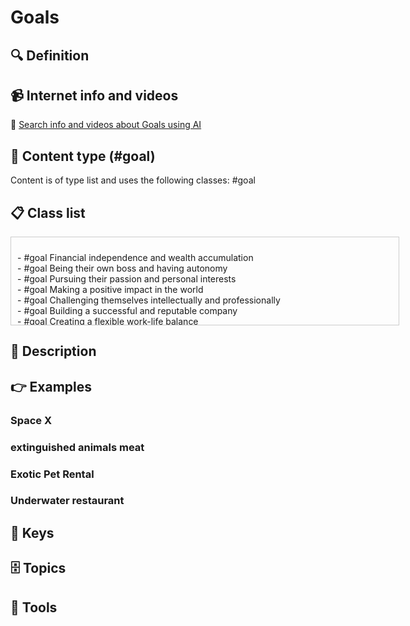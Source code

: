 
# Goals


## 🔍 Definition



## 📹 Internet info and videos
🤖 [Search info and videos about Goals using AI](https://www.perplexity.ai/search?q=videos+about+Goals:+
)


## 📰 Content type (#goal)
Content is of type list and uses the following classes: #goal



## 📋 Class list

<div style='max-height: 120px; overflow-y: auto; border: 1px solid #ccc; padding: 10px; width: 600px;'>
  <ul style='list-style-type: none; padding-left: 0;'>


<li>- #goal  Financial independence and wealth accumulation</li>
<li>- #goal  Being their own boss and having autonomy</li>
<li>- #goal  Pursuing their passion and personal interests</li>
<li>- #goal  Making a positive impact in the world</li>
<li>- #goal  Challenging themselves intellectually and professionally</li>
<li>- #goal  Building a successful and reputable company</li>
<li>- #goal  Creating a flexible work-life balance</li>
<li>- #goal  Developing leadership and management skills</li>
<li>- #goal  Fostering creativity and innovation</li>
<li>- #goal  Establishing a legacy or leaving a lasting mark</li>
<li>- #goal  Creating job opportunities and contributing to economic growth</li>
<li>- #goal  Continuous learning and personal growth</li>
<li>- #goal  Networking and building valuable connections</li>
<li>- #goal  Overcoming personal and professional challenges</li>
<li>- #goal  Taking risks and embracing entrepreneurship</li>
<li>- #goal  Finding personal fulfillment and satisfaction</li>
<li>- #goal  Balancing work and personal life priorities</li>
<li>- #goal  Having the freedom to pursue new ventures and ideas</li>
<li>- #goal  Inspiring and empowering others</li>
<li>- #goal  Contributing to social causes and philanthropy</li>
<li>- #goal  Gaining recognition and respect in the industry</li>
<li>- #goal  Embracing a dynamic and fast-paced work environment</li>
<li>- #goal  Personal and professional development of their team members</li>
<li>- #goal  Mentoring and guiding aspiring entrepreneurs</li>
<li>- #goal  Engaging in lifelong learning and skill development</li>
<li>- #goal  Achieving work-life integration and harmony</li>
<li>- #goal  Creating a positive work culture and environment</li>
<li>- #goal  Overcoming obstacles and learning from failures</li>
<li>- #goal  Striving for personal and professional excellence</li>
<li>- #goal  Embracing new technologies and innovation</li>
<li>- #goal  Collaborating with like-minded individuals and teams</li>
<li>- #goal  Empowering and empowering others to succeed</li>
<li>- #goal  Building a diverse and inclusive organization</li>
<li>- #goal  Being a thought leader and industry influencer</li>
<li>- #goal  Pursuing a flexible and adaptable career path</li>
<li>- #goal  Contributing to the growth and success of the startup ecosystem</li>
<li>- #goal  Embracing a continuous improvement mindset</li>
<li>- #goal  Cultivating resilience and perseverance</li>
<li>- #goal  Enjoying the journey and celebrating milestones</li>
<li>- #goal  Living a purpose-driven and fulfilling life</li>
<li>- #goal  Maximize shareholder value</li>
<li>- #goal  Increase company valuation</li>
<li>- #goal  Go public (IPO)</li>
<li>- #goal  Achieve sustainable profitability</li>
<li>- #goal  Expand market share</li>
<li>- #goal  Build a strong and recognizable brand</li>
<li>- #goal  Attract and retain top-tier investors</li>
<li>- #goal  Establish a global presence</li>
<li>- #goal  Foster innovation and disruptive technologies</li>
<li>- #goal  Create a scalable and efficient business model</li>
<li>- #goal  Achieve industry leadership</li>
<li>- #goal  Build a diverse and high-performing team</li>
<li>- #goal  Develop strategic partnerships and alliances</li>
<li>- #goal  Drive customer loyalty and satisfaction</li>
<li>- #goal  Leverage data analytics for strategic decision-making</li>
<li>- #goal  Enhance operational efficiency and cost-effectiveness</li>
<li>- #goal  Accelerate product development and time to market</li>
<li>- #goal  Establish a strong intellectual property portfolio</li>
<li>- #goal  Drive market disruption and transformation</li>
<li>- #goal  Expand into new markets or industries</li>
<li>- #goal  Foster a culture of continuous learning and improvement</li>
<li>- #goal  Embrace sustainability and corporate social responsibility</li>
<li>- #goal  Optimize capital structure and financing options</li>
<li>- #goal  Mitigate risks and ensure regulatory compliance</li>
<li>- #goal  Foster a collaborative ecosystem for innovation</li>
<li>- #goal  Optimize supply chain and logistics operations</li>
<li>- #goal  Drive digital transformation within the organization</li>
<li>- #goal  Develop and execute a robust marketing and sales strategy</li>
<li>- #goal  Foster a customer-centric approach and user experience</li>
<li>- #goal  Attract and retain top talent in the industry</li>
<li>- #goal  Embrace emerging technologies and trends</li>
<li>- #goal  Create a strong competitive advantage</li>
<li>- #goal  Expand and diversify product or service offerings</li>
<li>- #goal  Enhance shareholder communication and transparency</li>
<li>- #goal  Foster a culture of entrepreneurship and creativity</li>
<li>- #goal  Establish a strong corporate governance framework</li>
<li>- #goal  Drive operational excellence and quality control</li>
<li>- #goal  Attract strategic acquisitions or partnerships</li>
<li>- #goal  Optimize pricing strategies and revenue streams</li>
<li>- #goal  Deliver long-term sustainable growth and value creation</li>
<li>- #goal  Save time</li>
<li>- #goal  Save money</li>
<li>- #goal  Increase productivity</li>
<li>- #goal  Simplify complex tasks</li>
<li>- #goal  Improve efficiency</li>
<li>- #goal  Enhance convenience</li>
<li>- #goal  Achieve better organization</li>
<li>- #goal  Access_information easily</li>
<li>- #goal  Streamline processes</li>
<li>- #goal  Reduce stress or workload</li>
<li>- #goal  Enhance personal well-being</li>
<li>- #goal  Improve health or fitness</li>
<li>- #goal  Increase comfort</li>
<li>- #goal  Enhance safety or security</li>
<li>- #goal  Gain knowledge or learn new skills</li>
<li>- #goal  Express personal style or identity</li>
<li>- #goal  Improve appearance or aesthetics</li>
<li>- #goal  Experience pleasure or enjoyment</li>
<li>- #goal  Connect with others or build relationships</li>
<li>- #goal  Fulfill social needs</li>
<li>- #goal  Solve a specific problem or challenge</li>
<li>- #goal  Gain a competitive edge</li>
<li>- #goal  Achieve financial stability or success</li>
<li>- #goal  Access exclusive or premium features</li>
<li>- #goal  Simplify decision-making</li>
<li>- #goal  Overcome limitations or constraints</li>
<li>- #goal  Support sustainability or environmental goals</li>
<li>- #goal  Stay_informed or up-to-date</li>
<li>- #goal  Experience personal growth or self-improvement</li>
<li>- #goal  Improve work-life balance</li>
<li>- #goal  Express creativity or artistic expression</li>
<li>- #goal  Boost confidence or self-esteem</li>
<li>- #goal  Explore new possibilities or opportunities</li>
<li>- #goal  Support a cause or contribute to a greater good</li>
<li>- #goal  Gain recognition or status</li>
<li>- #goal  Enhance communication or connectivity</li>
<li>- #goal  Overcome fear or anxiety</li>
<li>- #goal  Empowerment or feeling in control</li>
<li>- #goal  Achieve a sense of belonging or community</li>
<li>- #goal  Experience innovation or cutting-edge technology</li>
<li>- #goal  Improve decision-making process</li>
<li>- #goal  Enhance customer service and support</li>
<li>- #goal  Optimize resource utilization</li>
<li>- #goal  Increase energy efficiency</li>
<li>- #goal  Achieve work-life integration</li>
<li>- #goal  Improve access to educational resources</li>
<li>- #goal  Enhance emotional well-being</li>
<li>- #goal  Achieve financial freedom or independence</li>
<li>- #goal  Minimize environmental impact</li>
<li>- #goal  Improve transportation or mobility</li>
<li>- #goal  Enhance digital security or privacy</li>
<li>- #goal  Achieve personal or professional milestones</li>
<li>- #goal  Support remote or flexible work arrangements</li>
<li>- #goal  Foster creativity or innovation</li>
<li>- #goal  Improve sleep quality or relaxation</li>
<li>- #goal  Access entertainment or leisure activities</li>
<li>- #goal  Achieve personal or professional recognition</li>
<li>- #goal  Enhance personal relationships or communication</li>
<li>- #goal  Support personal or family goals</li>
<li>- #goal  Improve problem-solving capabilities</li>
<li>- #goal  Achieve a sense of purpose or fulfillment</li>
<li>- #goal  Overcome language barriers or communication difficulties</li>
<li>- #goal  Enhance product durability or longevity</li>
<li>- #goal  Achieve optimal health and wellness</li>
<li>- #goal  Improve data or_information management</li>
<li>- #goal  Support personal or professional networking</li>
<li>- #goal  Enhance mental focus or concentration</li>
<li>- #goal  Improve personal or professional skills</li>
<li>- #goal  Support personal or professional development</li>
<li>- #goal  Achieve financial security for the future</li>
<li>- #goal  Enhance accessibility for people with disabilities</li>
<li>- #goal  Support personal or professional networking</li>
<li>- #goal  Improve digital literacy or technology skills</li>
<li>- #goal  Achieve personal or professional balance</li>
<li>- #goal  Enhance home organization or decluttering</li>
<li>- #goal  Achieve a sense of adventure or exploration</li>
<li>- #goal  Improve customer decision-making process</li>
<li>- #goal  Support personalized or tailored experiences</li>
<li>- #goal  Enhance creativity or self-expression</li>
<li>- #goal  Achieve work-life harmony</li>

  </ul>
</div>

## 📖 Description
  


## 👉 Examples
  ### Space X
  
  ### 
  
  ### extinguished animals meat
  
  ### Exotic Pet Rental
  
  ### Underwater restaurant
  


## 🔑 Keys
  


## 🗄️ Topics
  


## 🧰 Tools
  
